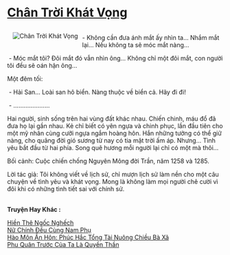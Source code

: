 <a href="https://utruyen.com/truyen/chan-troi-khat-vong/20438/" title="Chân Trời Khát Vọng"><h1>Chân Trời Khát Vọng</h1></a><div style="display:table"><img align="right" style="float: left; padding: 10px;" src="https://utruyen.com/images/story/200x260/chan-troi-khat-vong.jpg" alt="Chân Trời Khát Vọng"><p></p>- Không cần đưa ánh mắt ấy nhìn ta… Nhắm mắt lại… Nếu không ta sẽ móc mắt nàng…<p></p> - Móc mắt tôi? Đôi mắt đó vẫn nhìn ông… Không chỉ một đôi mắt, con người tôi đều sẽ oán hận ông…<p></p>Một đêm tối:<p></p> - Hải San… Loài san hô biển. Nàng thuộc về biển cả. Hãy đi đi!<p></p> - …………………<p></p>Hai người, sinh sống trên hai vùng đất khác nhau. Chiến chinh, máu đổ đã đưa họ lại gần nhau. Kẻ chỉ biết có yên ngựa và chinh phục, lần đầu tiên cho một mỹ nhân cùng cưỡi ngựa ngắm hoàng hôn. Hắn những tưởng có thể giữ nàng, cho quãng đời gió sương từ nay có tia mặt trời ấm áp. Nhưng… Tình yêu bắt đầu từ hai phía. Song quê hương mỗi người lại chỉ có một mà thôi…<p></p>Bối cảnh: Cuộc chiến chống Nguyên Mông đời Trần, năm 1258 và 1285.<p></p>Lời tác giả: Tôi không viết về lịch sử, chỉ mượn lịch sử làm nền cho một câu chuyện về tình yêu và khát vọng. Mong là không làm mọi người chê cười vì đôi khi có những tình tiết sai với chính sử.</div><p><br><b>Truyện Hay Khác :</b></p><a href="https://utruyen.com/truyen/hien-the-ngoc-nghech/20433/" alt="Hiền Thê Ngốc Nghếch">Hiền Thê Ngốc Nghếch</a><br/><a href="https://github.com/quanluxury/ngontinhhot/tree/master/truyenhay/19191/" alt="Nữ Chính Đều Cùng Nam Phụ">Nữ Chính Đều Cùng Nam Phụ</a><br/><a href="https://github.com/quanluxury/ngontinhhot/tree/master/truyenhay/17393/" alt="Hào Môn Ẩn Hôn: Phúc Hắc Tổng Tài Nuông Chiều Bà Xã">Hào Môn Ẩn Hôn: Phúc Hắc Tổng Tài Nuông Chiều Bà Xã</a><br/><a href="https://github.com/quanluxury/ngontinhhot/tree/master/truyenhay/18911/" alt="Phu Quân Trước Của Ta Là Quyền Thần">Phu Quân Trước Của Ta Là Quyền Thần</a><br/>